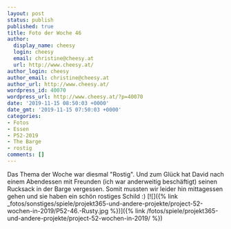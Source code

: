 ```yaml
---
layout: post
status: publish
published: true
title: Foto der Woche 46
author:
  display_name: cheesy
  login: cheesy
  email: christine@cheesy.at
  url: http://www.cheesy.at/
author_login: cheesy
author_email: christine@cheesy.at
author_url: http://www.cheesy.at/
wordpress_id: 40070
wordpress_url: http://www.cheesy.at/?p=40070
date: '2019-11-15 08:50:03 +0000'
date_gmt: '2019-11-15 07:50:03 +0000'
categories:
- Fotos
- Essen
- P52-2019
- The Barge
- rostig
comments: []
---
```

Das Thema der Woche war diesmal "Rostig". Und zum Glück hat David nach einem Abendessen mit Freunden (ich war anderweitig beschäftigt) seinen Rucksack in der Barge vergessen. Somit mussten wir leider hin mittagessen gehen und sie haben ein schön rostiges Schild :)
[![]({% link _fotos/sonstiges/spiele/projekt365-und-andere-projekte/project-52-wochen-in-2019/P52-46.-Rusty.jpg %})]({% link /fotos/spiele/projekt365-und-andere-projekte/project-52-wochen-in-2019/ %})
